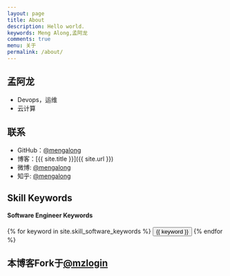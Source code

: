 ```yaml
---
layout: page
title: About
description: Hello world.
keywords: Meng Along,孟阿龙
comments: true
menu: 关于
permalink: /about/
---
```


## 孟阿龙

* Devops，运维
* 云计算

## 联系

* GitHub：[@mengalong](https://github.com/mengalong)
* 博客：[{{ site.title }}]({{ site.url }})
* 微博: [@mengalong](http://weibo.com/mengalong)
* 知乎: [@mengalong](https://www.zhihu.com/people/meng-a-long)

## Skill Keywords

#### Software Engineer Keywords
<div class="btn-inline">
    {% for keyword in site.skill_software_keywords %}
    <button class="btn btn-outline" type="button">{{ keyword }}</button>
    {% endfor %}
</div>

## 本博客Fork于[@mzlogin](https://github.com/mzlogin/mzlogin.github.io)
